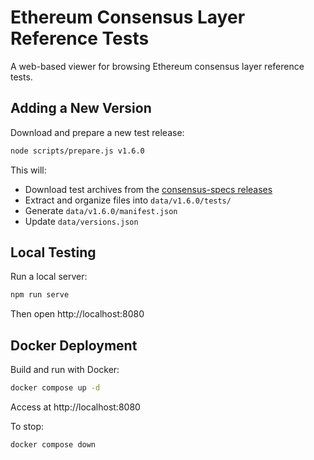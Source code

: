 # Ethereum Consensus Layer Reference Tests

A web-based viewer for browsing Ethereum consensus layer reference tests.

## Adding a New Version

Download and prepare a new test release:

```bash
node scripts/prepare.js v1.6.0
```

This will:
- Download test archives from the [consensus-specs releases](https://github.com/ethereum/consensus-specs/releases)
- Extract and organize files into `data/v1.6.0/tests/`
- Generate `data/v1.6.0/manifest.json`
- Update `data/versions.json`

## Local Testing

Run a local server:

```bash
npm run serve
```

Then open http://localhost:8080

## Docker Deployment

Build and run with Docker:

```bash
docker compose up -d
```

Access at http://localhost:8080

To stop:

```bash
docker compose down
```
